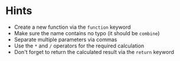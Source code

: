 # Hints

-   Create a new function via the `function` keyword
-   Make sure the name contains no typo (it should be `combine`)
-   Separate multiple parameters via commas
-   Use the `*` and `/` operators for the required calculation
-   Don't forget to return the calculated result via the `return` keyword
